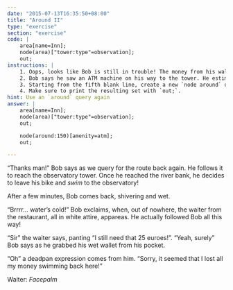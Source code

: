 ```yaml
---
date: "2015-07-13T16:35:50+08:00"
title: "Around II"
type: "exercise"
section: "exercise"
code: | 
    area[name=Inn];
    node(area)["tower:type"=observation];
    out;
instructions: |
    1. Oops, looks like Bob is still in trouble! The money from his wallet was probably carried away as he swam back to the riverbank! Thankfully, his ATM cards are still intact, so Bob only needs to withdraw cash from an ATM machine near him.
    2. Bob says he saw an ATM machine on his way to the tower. He estimates that the ATM is 150m away, give or take.
    3. Starting from the fifth blank line, create a new `node around` query to print out the atm. ATMs are of key type `amenity`, and takes the key value `atm`.
    4. Make sure to print the resulting set with `out;`.
hint: Use an `around` query again
answer: |
    area[name=Inn];
    node(area)["tower:type"=observation];
    out;

    node(around:150)[amenity=atm];
    out;

---
```


“Thanks man!” Bob says as we query for the route back again. He follows it to reach the observatory tower. Once he reached the river bank, he decides to leave his bike and _swim_ to the observatory!

After a few minutes, Bob comes back, shivering and wet.

“Brrrr… water’s cold!” Bob exclaims, when, out of nowhere, the waiter from the restaurant, all in white attire, appareas. He actually followed Bob all this way!

“Sir” the waiter says, panting “I still need that 25 euroes!”. “Yeah, surely” Bob says as he grabbed his wet wallet from his pocket.

“Oh” a deadpan expression comes from him. “Sorry, it seemed that I lost all my money swimming back here!”

Waiter: *Facepalm*
